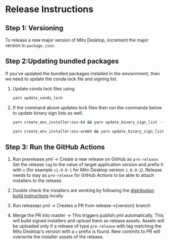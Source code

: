 # Release Instructions

## Step 1: Versioning

To release a new major version of Mito Desktop, increment the major version in `package.json`.

## Step 2:Updating bundled packages

If you've updated the bundled packages installed in the enviornment, then we need to update the conda lock file and signing list. 

1. Update conda lock files using

   ```bash
   yarn update_conda_lock
   ```

2. If the command above updates lock files then run the commands below to update binary sign lists as well.

   ```bash
   yarn create_env_installer:osx-64 && yarn update_binary_sign_list --platform osx-64
   ```

   ```bash
   yarn create_env_installer:osx-arm64 && yarn update_binary_sign_list --platform osx-arm64
   ```

## Step 3: Run the GitHub Actions

1. Run prerelease.yml → Create a new release on GitHub as `pre-release`. Set the release `tag` to the value of target application version and prefix it with `v` (for example `v1.0.0-1` for Mito Desktop version `1.0.0-1`). Release needs to stay as `pre-release` for GitHub Actions to be able to attach installers to the release.

2. Double check the installers are working by following the [distribution build instructions](dev.md#building-for-distribution) locally


3. Run releasepr.yml → Creates a PR from release-v{version} branch


4. Merge the PR into master → This triggers publish.yml automatically. This will build signed installers and upload them as release assets. Assets will be uploaded only if a release of type `pre-release` with tag matching the Mito Desktop's version with a `v` prefix is found. New commits to PR will overwrite the installer assets of the release.



